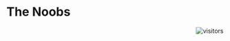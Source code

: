 # The Noobs
<div align="right">

![visitors](https://visitor-badge.laobi.icu/badge?page_id=github.com/thenoobsbr)
</div>
